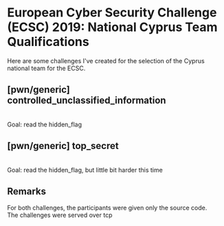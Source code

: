 # European Cyber Security Challenge (ECSC) 2019: National Cyprus Team Qualifications

Here are some challenges I've created for the selection of the Cyprus national team for the ECSC. 

## [pwn/generic] controlled_unclassified_information
<br >
Goal: read the hidden_flag

## [pwn/generic] top_secret
<br >
Goal: read the hidden_flag, but little bit harder this time

## Remarks
For both challenges, the participants were given only the source code.
<br >
The challenges were served over tcp